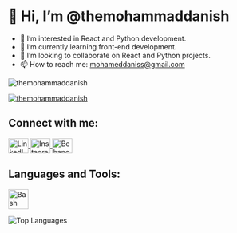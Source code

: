 # 👋 Hi, I’m @themohammaddanish

- 👀 I’m interested in React and Python development.
- 🌱 I’m currently learning front-end development.
- 💞️ I’m looking to collaborate on React and Python projects.
- 📫 How to reach me: mohameddaniss@gmail.com

<!---
themohammaddanish/themohammaddanish is a ✨ special ✨ repository because its `README.md` (this file) appears on your GitHub profile.
You can click the Preview link to take a look at your changes.
--->

<p align="left">
  <img src="https://komarev.com/ghpvc/?username=themohammaddanish&label=Profile%20views&color=0e75b6&style=flat" alt="themohammaddanish" />
</p>

<p align="left">
  <a href="https://github.com/ryo-ma/github-profile-trophy">
    <img src="https://github-profile-trophy.vercel.app/?username=themohammaddanish" alt="themohammaddanish" />
  </a>
</p>

## Connect with me:

<p align="left">
  <a href="https://linkedin.com/in/md-danish-khan-76ab381b1" target="blank">
    <img align="center" src="https://raw.githubusercontent.com/rahuldkjain/github-profile-readme-generator/master/src/images/icons/Social/linked-in-alt.svg" alt="LinkedIn" height="30" width="40" />
  </a>
  <a href="https://instagram.com/themohammaddanish" target="blank">
    <img align="center" src="https://raw.githubusercontent.com/rahuldkjain/github-profile-readme-generator/master/src/images/icons/Social/instagram.svg" alt="Instagram" height="30" width="40" />
  </a>
  <a href="https://www.behance.net/daniskhan7" target="blank">
    <img align="center" src="https://raw.githubusercontent.com/rahuldkjain/github-profile-readme-generator/master/src/images/icons/Social/behance.svg" alt="Behance" height="30" width="40" />
  </a>
</p>

## Languages and Tools:

<p align="left">
  <a href="https://www.gnu.org/software/bash/" target="_blank" rel="noreferrer">
    <img src="https://www.vectorlogo.zone/logos/gnu_bash/gnu_bash-icon.svg" alt="Bash" width="40" height="40" />
  </a>
</p>

<p>
  <img align="center" src="https://github-readme-stats.vercel.app/api/top-langs?username=themohammaddanish&show_icons=true&locale=en&layout=compact" alt="Top Languages" />
</p>
